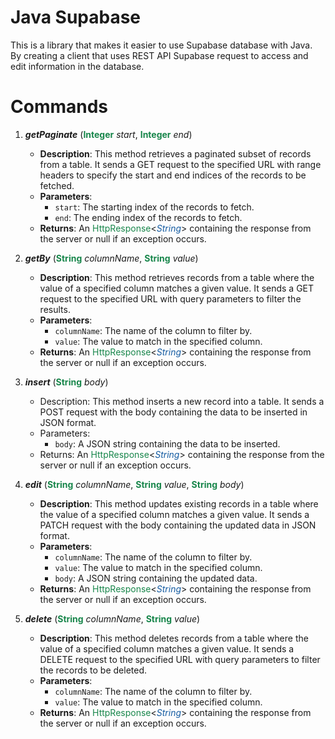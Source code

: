 # Java Supabase

This is a library that makes it easier to use Supabase database with Java. By creating a client that uses REST API Supabase request to access and edit information in the database.


# Commands
1. **_getPaginate_** (<span style="color:#18864b">**Integer**</span> _start_, <span style="color:#18864b">**Integer**</span> _end_)

    * **Description**: This method retrieves a paginated subset of records from a table. It sends a GET request to the specified URL with range headers to specify the start and end indices of the records to be fetched.
    * **Parameters**:
        * `start`: The starting index of the records to fetch.
        * `end`: The ending index of the records to fetch.
    * **Returns**: An <span style="color:#18864b">HttpResponse</span><<span style="color:#155ca2">_String_</span>> containing the response from the server or null if an exception occurs.

2. **_getBy_** (<span style="color:#18864b">**String**</span> _columnName_, <span style="color:#18864b">**String**</span> _value_)
    * **Description**: This method retrieves records from a table where the value of a specified column matches a given value. It sends a GET request to the specified URL with query parameters to filter the results.
    * **Parameters**:
        * `columnName`: The name of the column to filter by.
        * `value`: The value to match in the specified column.
    * **Returns**: An <span style="color:#18864b">HttpResponse</span><<span style="color:#155ca2">_String_</span>> containing the response from the server or null if an exception occurs.

3. **_insert_** (<span style="color:#18864b">**String**</span> _body_)
    * Description: This method inserts a new record into a table. It sends a POST request with the body containing the data to be inserted in JSON format.
    * Parameters:
        * `body`: A JSON string containing the data to be inserted.
    * Returns: An <span style="color:#18864b">HttpResponse</span><<span style="color:#155ca2">_String_</span>> containing the response from the server or null if an exception occurs.

4. **_edit_** (<span style="color:#18864b">**String**</span> _columnName_, <span style="color:#18864b">**String**</span> _value_, <span style="color:#18864b">**String**</span> _body_)
    * **Description**: This method updates existing records in a table where the value of a specified column matches a given value. It sends a PATCH request with the body containing the updated data in JSON format.
    * **Parameters**:
        * `columnName`: The name of the column to filter by.
        * `value`: The value to match in the specified column.
        * `body`: A JSON string containing the updated data.
    * **Returns**: An <span style="color:#18864b">HttpResponse</span><<span style="color:#155ca2">_String_</span>> containing the response from the server or null if an exception occurs.

5. **_delete_** (<span style="color:#18864b">**String**</span> _columnName_, <span style="color:#18864b">**String**</span> _value_)
    * **Description**: This method deletes records from a table where the value of a specified column matches a given value. It sends a DELETE request to the specified URL with query parameters to filter the records to be deleted.
    * **Parameters**:
        * `columnName`: The name of the column to filter by.
        * `value`: The value to match in the specified column.
    * **Returns**: An <span style="color:#18864b">HttpResponse</span><<span style="color:#155ca2">_String_</span>> containing the response from the server or null if an exception occurs.